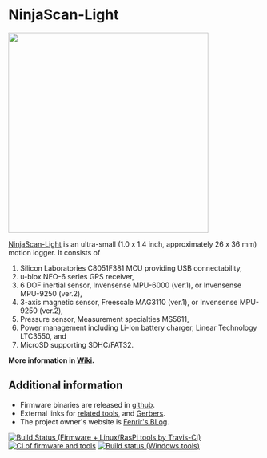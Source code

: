 NinjaScan-Light
===============

<a href='https://github.com/fenrir-naru/ninja-scan-light/blob/master/board/NinjaScanLight-board_impl.jpg'><img src='https://raw.githubusercontent.com/fenrir-naru/ninja-scan-light/master/board/NinjaScanLight-board_impl-thumb.jpg' width='400px' /></a>

[NinjaScan-Light](https://github.com/fenrir-naru/ninja-scan-light/wiki) is an ultra-small (1.0 x 1.4 inch, approximately 26 x 36 mm) motion logger. 
It consists of
 
1. Silicon Laboratories C8051F381 MCU providing USB connectability, 
1. u-blox NEO-6 series GPS receiver, 
1. 6 DOF inertial sensor, Invensense MPU-6000 (ver.1), or Invensense MPU-9250 (ver.2), 
1. 3-axis magnetic sensor, Freescale MAG3110 (ver.1), or Invensense MPU-9250 (ver.2), 
1. Pressure sensor, Measurement specialties MS5611, 
1. Power management including Li-Ion battery charger, Linear Technology LTC3550, and 
1. MicroSD supporting SDHC/FAT32. 

**More information in [Wiki](https://github.com/fenrir-naru/ninja-scan-light/wiki).**

## Additional information
* Firmware binaries are released in [github](https://github.com/fenrir-naru/ninja-scan-light/releases).
* External links for [related tools](https://fenrir-naru.github.io/archives/), and [Gerbers](https://drive.google.com/folderview?id=0ByrAl6X3Khv2TkJ5Wkp4RmhMWjg&usp=sharing).
* The project owner's website is [Fenrir's BLog](http://fenrir.naruoka.org/).

[![Build Status (Firmware + Linux/RasPi tools by Travis-CI)](https://travis-ci.org/fenrir-naru/ninja-scan-light.svg?branch=master)](https://travis-ci.org/fenrir-naru/ninja-scan-light)
[![CI of firmware and tools](https://github.com/fenrir-naru/ninja-scan-light/workflows/CI%20of%20firmware%20and%20tools/badge.svg?branch=master)](https://github.com/fenrir-naru/ninja-scan-light/actions?query=workflow%3A%22CI+of+firmware+and+tools%22)
[![Build status (Windows tools)](https://ci.appveyor.com/api/projects/status/6r6koh5rophe6yns?svg=true)](https://ci.appveyor.com/project/fenrir-naru/ninja-scan-light)